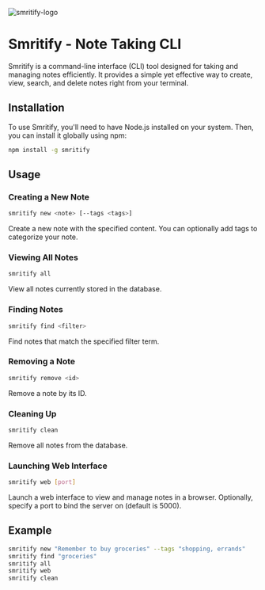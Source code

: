 ![smritify-logo](https://i.ibb.co/M66SCGV/smritify-removebg-preview.png)

# Smritify - Note Taking CLI

Smritify is a command-line interface (CLI) tool designed for taking and managing notes efficiently. It provides a simple yet effective way to create, view, search, and delete notes right from your terminal.

## Installation

To use Smritify, you'll need to have Node.js installed on your system. Then, you can install it globally using npm:

```bash
npm install -g smritify
```

## Usage

### Creating a New Note

```bash
smritify new <note> [--tags <tags>]
```

Create a new note with the specified content. You can optionally add tags to categorize your note.

### Viewing All Notes

```bash
smritify all
```

View all notes currently stored in the database.

### Finding Notes

```bash
smritify find <filter>
```

Find notes that match the specified filter term.

### Removing a Note

```bash
smritify remove <id>
```

Remove a note by its ID.

### Cleaning Up

```bash
smritify clean
```

Remove all notes from the database.

### Launching Web Interface

```bash
smritify web [port]
```
Launch a web interface to view and manage notes in a browser. Optionally, specify a port to bind the server on (default is 5000).

## Example

```bash
smritify new "Remember to buy groceries" --tags "shopping, errands"
smritify find "groceries"
smritify all
smritify web
smritify clean
```


